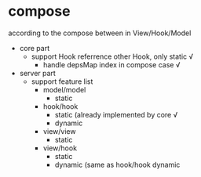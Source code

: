 # compose

according to the compose between in View/Hook/Model

- core part
  - support Hook referrence other Hook, only static √
    - handle depsMap index in compose case √
- server part
  - support feature list
    - model/model
      - static
    - hook/hook
      - static (already implemented by core √
      - dynamic
    - view/view
      - static
    - view/hook
      - static
      - dynamic (same as hook/hook dynamic